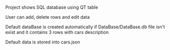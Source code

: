 Project shows SQL database using QT table

User can add, delete rows and edit data

Default dataBase is created automatically if DataBase/DataBase.db file isn't exist and it contains 3 rows with cars description

Default data is stored into cars.json
